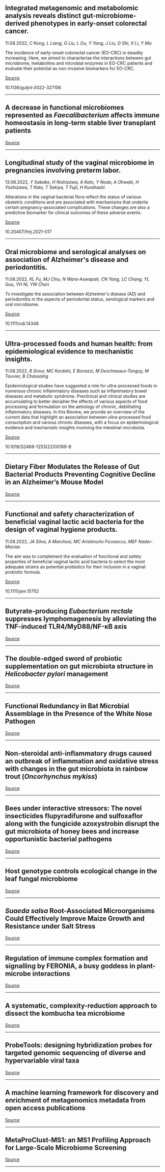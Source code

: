 ## Integrated metagenomic and metabolomic analysis reveals distinct gut-microbiome-derived phenotypes in early-onset colorectal cancer.
 11.08.2022, _C Kong, L Liang, G Liu, L Du, Y Yang, J Liu, D Shi, X Li, Y Ma_


The incidence of early-onset colorectal cancer (EO-CRC) is steadily increasing. Here, we aimed to characterise the interactions between gut microbiome, metabolites and microbial enzymes in EO-CRC patients and evaluate their potential as non-invasive biomarkers for EO-CRC.

[Source](https://gut.bmj.com/content/early/2022/08/11/gutjnl-2022-327156)

10.1136/gutjnl-2022-327156

---

## A decrease in functional microbiomes represented as <em>Faecalibacterium</em> affects immune homeostasis in long-term stable liver transplant patients

[Source](https://doi.org/10.1080/19490976.2022.2102885)

---

## Longitudinal study of the vaginal microbiome in pregnancies involving preterm labor.
 13.08.2022, _Y Sakabe, H Nishizawa, A Kato, Y Noda, A Ohwaki, H Yoshizawa, T Kato, T Sekiya, T Fujii, H Kurahashi_


Alterations in the vaginal bacterial flora reflect the status of various obstetric conditions and are associated with mechanisms that underlie certain pregnancy-associated complications. These changes are also a predictive biomarker for clinical outcomes of these adverse events.

[Source](https://doi.org/10.20407/fmj.2021-017)

10.20407/fmj.2021-017

---

## Oral microbiome and serological analyses on association of Alzheimer's disease and periodontitis.
 11.08.2022, _KL Fu, MJ Chiu, N Wara-Aswapati, CN Yang, LC Chang, YL Guo, YH Ni, YW Chen_


To investigate the association between Alzheimer's disease (AD) and periodontitis in the aspects of periodontal status, serological markers and oral microbiome.

[Source](https://doi.org/10.1111/odi.14348)

10.1111/odi.14348

---

## Ultra-processed foods and human health: from epidemiological evidence to mechanistic insights.
 11.08.2022, _B Srour, MC Kordahi, E Bonazzi, M Deschasaux-Tanguy, M Touvier, B Chassaing_


Epidemiological studies have suggested a role for ultra-processed foods in numerous chronic inflammatory diseases such as inflammatory bowel diseases and metabolic syndrome. Preclinical and clinical studies are accumulating to better decipher the effects of various aspects of food processing and formulation on the aetiology of chronic, debilitating inflammatory diseases. In this Review, we provide an overview of the current data that highlight an association between ultra-processed food consumption and various chronic diseases, with a focus on epidemiological evidence and mechanistic insights involving the intestinal microbiota.

[Source](https://doi.org/10.1016/S2468-1253(22)00169-8)

10.1016/S2468-1253(22)00169-8

---

## Dietary Fiber Modulates the Release of Gut Bacterial Products Preventing Cognitive Decline in an Alzheimer’s Mouse Model

[Source](https://doi.org/10.1007/s10571-022-01268-7)

---

## Functional and safety characterization of beneficial vaginal lactic acid bacteria for the design of vaginal hygiene products.
 11.08.2022, _JA Silva, A Marchesi, MC Aristimuño Ficosecco, MEF Nader-Macías_


The aim was to complement the evaluation of functional and safety properties of beneficial vaginal lactic acid bacteria to select the most adequate strains as potential probiotics for their inclusion in a vaginal probiotic formula.

[Source](https://doi.org/10.1111/jam.15752)

10.1111/jam.15752

---

## Butyrate-producing <em>Eubacterium rectale</em> suppresses lymphomagenesis by alleviating the TNF-induced TLR4/MyD88/NF-κB axis

[Source](https://doi.org/10.1016/j.chom.2022.07.003)

---

## The double-edged sword of probiotic supplementation on gut microbiota structure in <em>Helicobacter pylori</em> management

[Source](https://doi.org/10.1080/19490976.2022.2108655)

---

## Functional Redundancy in Bat Microbial Assemblage in the Presence of the White Nose Pathogen

[Source](https://doi.org/10.1007/s00248-022-02098-2)

---

## Non-steroidal anti-inflammatory drugs caused an outbreak of inflammation and oxidative stress with changes in the gut microbiota in rainbow trout (<em>Oncorhynchus mykiss</em>)

[Source](https://doi.org/10.1016/j.scitotenv.2022.157921)

---

## Bees under interactive stressors: The novel insecticides flupyradifurone and sulfoxaflor along with the fungicide azoxystrobin disrupt the gut microbiota of honey bees and increase opportunistic bacterial pathogens

[Source](https://doi.org/10.1016/j.scitotenv.2022.157941)

---

## Host genotype controls ecological change in the leaf fungal microbiome

[Source](https://doi.org/10.1371/journal.pbio.3001681)

---

## <em>Suaeda salsa</em> Root-Associated Microorganisms Could Effectively Improve Maize Growth and Resistance under Salt Stress

[Source](https://doi.org/10.1128/spectrum.01349-22)

---

## Regulation of immune complex formation and signalling by FERONIA, a busy goddess in plant-microbe interactions

[Source](https://doi.org/10.1111/mpp.13256)

---

## A systematic, complexity-reduction approach to dissect the kombucha tea microbiome

[Source](https://doi.org/10.7554/eLife.76401)

---

## ProbeTools: designing hybridization probes for targeted genomic sequencing of diverse and hypervariable viral taxa

[Source](https://doi.org/10.1186/s12864-022-08790-4)

---

## A machine learning framework for discovery and enrichment of metagenomics metadata from open access publications

[Source](https://doi.org/10.1093/gigascience/giac077)

---

## MetaProClust-MS1: an MS1 Profiling Approach for Large-Scale Microbiome Screening

[Source](https://doi.org/10.1128/msystems.00381-22)

---

